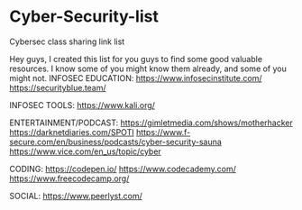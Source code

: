 # Cyber-Security-list
Cybersec class sharing link list

Hey guys, I created this list for you guys to find some good valuable resources. I know some of you might know them already, and some of you might not. 
INFOSEC EDUCATION:
https://www.infosecinstitute.com/
https://securityblue.team/


INFOSEC TOOLS:
https://www.kali.org/


ENTERTAINMENT/PODCAST:
https://gimletmedia.com/shows/motherhacker
https://darknetdiaries.com/SPOTI
https://www.f-secure.com/en/business/podcasts/cyber-security-sauna
https://www.vice.com/en_us/topic/cyber

CODING: 
https://codepen.io/
https://www.codecademy.com/
https://www.freecodecamp.org/

SOCIAL:
https://www.peerlyst.com/




